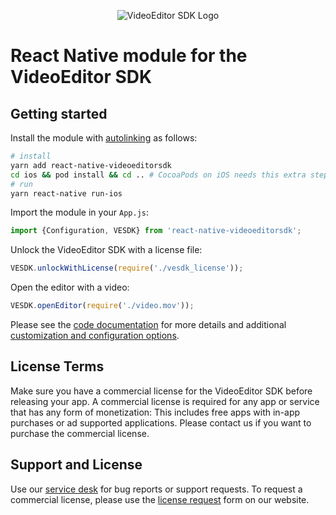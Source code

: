 <p align="center">
  <img src="https://video.photoeditorsdk.com/assets/img/vesdk-logo-s.svg" alt="VideoEditor SDK Logo"/>
</p>

# React Native module for the VideoEditor SDK

## Getting started

Install the module with [autolinking](https://github.com/react-native-community/cli/blob/master/docs/autolinking.md) as follows:

```sh
# install
yarn add react-native-videoeditorsdk
cd ios && pod install && cd .. # CocoaPods on iOS needs this extra step
# run
yarn react-native run-ios
```

Import the module in your `App.js`:

```js
import {Configuration, VESDK} from 'react-native-videoeditorsdk';
```

Unlock the VideoEditor SDK with a license file:

```js
VESDK.unlockWithLicense(require('./vesdk_license'));
```

Open the editor with a video:

```js
VESDK.openEditor(require('./video.mov'));
```

Please see the [code documentation](./index.d.ts) for more details and additional [customization and configuration options](./configuration.ts).

## License Terms

Make sure you have a commercial license for the VideoEditor SDK before releasing your app.
A commercial license is required for any app or service that has any form of monetization: This includes free apps with in-app purchases or ad supported applications. Please contact us if you want to purchase the commercial license.

## Support and License

Use our [service desk](https://support.videoeditorsdk.com) for bug reports or support requests. To request a commercial license, please use the [license request](https://account.photoeditorsdk.com/pricing?product=vesdk) form on our website.
